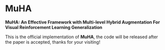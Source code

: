 # MuHA
**MuHA: An Effective Framework with Multi-level Hybrid Augmentation For Visual Reinforcement Learning Generalization**

This is the official implementation of **MuHA**, the code will be released after the paper is accepted, thanks for your visiting!
